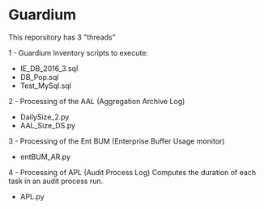 # Guardium

This reporsitory has 3 "threads"

1 - Guardium Inventory
scripts to execute:
- IE_DB_2016_3.sql
- DB_Pop.sql
- Test_MySql.sql

2 - Processing of the AAL (Aggregation Archive Log)
- DailySize_2.py
- AAL_Size_DS.py

3 - Processing of the Ent BUM (Enterprise Buffer Usage monitor)
- entBUM_AR.py

4 - Processing of APL (Audit Process Log)
Computes the duration of each task in an audit process run.
- APL.py

